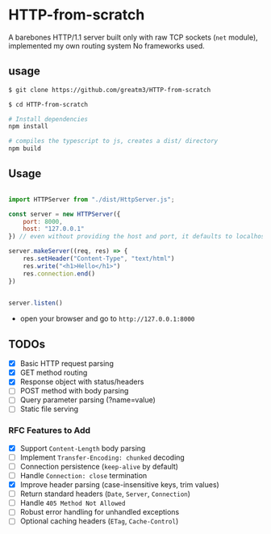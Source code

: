 # HTTP-from-scratch

A barebones HTTP/1.1 server built only with raw TCP sockets (`net` module), implemented my own routing system
No frameworks used.

## usage

```sh
$ git clone https://github.com/greatm3/HTTP-from-scratch

$ cd HTTP-from-scratch

# Install dependencies
npm install

# compiles the typescript to js, creates a dist/ directory
npm build

```

## Usage
```js

import HTTPServer from "./dist/HttpServer.js";

const server = new HTTPServer({
    port: 8000,
    host: "127.0.0.1"
}) // even without providing the host and port, it defaults to localhost and port: 8000

server.makeServer((req, res) => {
    res.setHeader("Content-Type", "text/html")
    res.write("<h1>Hello</h1>")
    res.connection.end()
})
 

server.listen()

```

- open your browser and go to `http://127.0.0.1:8000`

## TODOs
- [x] Basic HTTP request parsing
- [x] GET method routing
- [x] Response object with status/headers
- [ ] POST method with body parsing
- [ ] Query parameter parsing (?name=value)
- [ ] Static file serving 

### RFC Features to Add
- [x] Support `Content-Length` body parsing  
- [ ] Implement `Transfer-Encoding: chunked` decoding  
- [ ] Connection persistence (`keep-alive` by default)  
- [ ] Handle `Connection: close` termination  
- [x] Improve header parsing (case-insensitive keys, trim values)  
- [ ] Return standard headers (`Date`, `Server`, `Connection`)  
- [ ] Handle `405 Method Not Allowed`  
- [ ] Robust error handling for unhandled exceptions  
- [ ] Optional caching headers (`ETag`, `Cache-Control`)  
